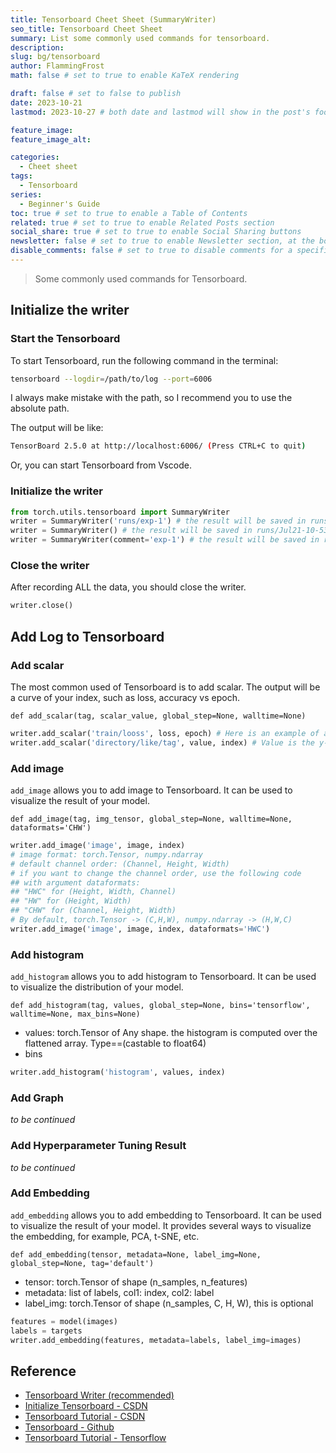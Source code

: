 ```yaml
---
title: Tensorboard Cheet Sheet (SummaryWriter)
seo_title: Tensorboard Cheet Sheet
summary: List some commonly used commands for tensorboard.
description:
slug: bg/tensorboard
author: FlammingFrost
math: false # set to true to enable KaTeX rendering

draft: false # set to false to publish
date: 2023-10-21
lastmod: 2023-10-27 # both date and lastmod will show in the post's footer

feature_image:
feature_image_alt:

categories:
  - Cheet sheet
tags:
  - Tensorboard
series: 
  - Beginner's Guide
toc: true # set to true to enable a Table of Contents
related: true # set to true to enable Related Posts section
social_share: true # set to true to enable Social Sharing buttons
newsletter: false # set to true to enable Newsletter section, at the bottom of the page
disable_comments: false # set to true to disable comments for a specific post
---
```


> Some commonly used commands for Tensorboard.

## Initialize the writer

### Start the Tensorboard

To start Tensorboard, run the following command in the terminal:

```bash
tensorboard --logdir=/path/to/log --port=6006
```
I always make mistake with the path, so I recommend you to use the absolute path.

The output will be like:
```bash
TensorBoard 2.5.0 at http://localhost:6006/ (Press CTRL+C to quit)
```

Or, you can start Tensorboard from Vscode.

### Initialize the writer

```python
from torch.utils.tensorboard import SummaryWriter
writer = SummaryWriter('runs/exp-1') # the result will be saved in runs/exp-1
writer = SummaryWriter() # the result will be saved in runs/Jul21-10-53-36 like format
writer = SummaryWriter(comment='exp-1') # the result will be saved in runs/Jul21-10-53-36-exp-1 like format
```

### Close the writer

After recording ALL the data, you should close the writer.

```python
writer.close()
```

## Add Log to Tensorboard

### Add scalar

The most common used of Tensorboard is to add scalar. The output will be a curve of your index, such as loss, accuracy vs epoch.

`def add_scalar(tag, scalar_value, global_step=None, walltime=None)`

```python
writer.add_scalar('train/looss', loss, epoch) # Here is an example of adding loss
writer.add_scalar('directory/like/tag', value, index) # Value is the y-axis, index is the x-axis
```

### Add image

`add_image` allows you to add image to Tensorboard. It can be used to visualize the result of your model.

`def add_image(tag, img_tensor, global_step=None, walltime=None, dataformats='CHW')`

```python
writer.add_image('image', image, index) 
# image format: torch.Tensor, numpy.ndarray
# default channel order: (Channel, Height, Width)
# if you want to change the channel order, use the following code
## with argument dataformats:
## "HWC" for (Height, Width, Channel)
## "HW" for (Height, Width)
## "CHW" for (Channel, Height, Width)
# By default, torch.Tensor -> (C,H,W), numpy.ndarray -> (H,W,C)
writer.add_image('image', image, index, dataformats='HWC') 
```
### Add histogram

`add_histogram` allows you to add histogram to Tensorboard. It can be used to visualize the distribution of your model.

`def add_histogram(tag, values, global_step=None, bins='tensorflow', walltime=None, max_bins=None)`

- values: torch.Tensor of Any shape. the histogram is computed over the flattened array. Type==(castable to float64)
- bins

```python
writer.add_histogram('histogram', values, index)
```

### Add Graph

*to be continued*

### Add Hyperparameter Tuning Result

*to be continued*

### Add Embedding

`add_embedding` allows you to add embedding to Tensorboard. It can be used to visualize the result of your model. It provides several ways to visualize the embedding, for example, PCA, t-SNE, etc.

`def add_embedding(tensor, metadata=None, label_img=None, global_step=None, tag='default')`

- tensor: torch.Tensor of shape (n_samples, n_features)
- metadata: list of labels, col1: index, col2: label
- label_img: torch.Tensor of shape (n_samples, C, H, W), this is optional

```python
features = model(images)
labels = targets
writer.add_embedding(features, metadata=labels, label_img=images)
```


## Reference

- [Tensorboard Writer (recommended)](https://pytorch.org/docs/stable/tensorboard.html)
- [Initialize Tensorboard - CSDN](https://blog.csdn.net/jinlong_xu/article/details/71124589)
- [Tensorboard Tutorial - CSDN](https://blog.csdn.net/qq_41764621/article/details/126210936)
- [Tensorboard - Github](https://github.com/tensorflow/tensorboard/blob/master/README.md)
- [Tensorboard Tutorial - Tensorflow](https://www.tensorflow.org/tensorboard/get_started)
